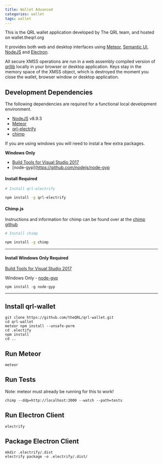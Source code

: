 ```yaml
---
title: Wallet Advanced
categories: wallet
tags: wallet
---
```



This is the QRL wallet application developed by The QRL team, and hosted on wallet.theqrl.org

It provides both web and desktop interfaces using [Meteor](https://www.meteor.com/), [Semantic UI](https://semantic-ui.com/), [NodeJS](https://nodejs.org/en/) and [Electron](https://electronjs.org/).

All secure XMSS operations are run in a web assembly compiled version of [qrllib](https://github.com/theQRL/qrllib) locally in your browser or desktop application. Keys stay in the memory space of the XMSS object, which is destroyed the moment you close the wallet, browser window or desktop application.


## Development Dependencies

The following dependencies are required for a functional local development environment.

* [NodeJS](https://nodejs.org/en/) v8.9.3
* [Meteor](https://www.meteor.com/install)
* [qrl-electrify](https://www.npmjs.com/package/qrl-electrify)
* [chimp](https://github.com/xolvio/chimp)

If you are using windows you will need to instal a few extra packages.

**Windows Only**
* [Build Tools for Visual Studio 2017](https://www.visualstudio.com/downloads/#build-tools-for-visual-studio-2017)
* [node-gyp](https://github.com/nodejs/node-gyp


#### Install Required

```bash
# Install qrl-electrify

npm install -g qrl-electrify
```

#### Chimp.js

Instructions and information for chimp can be found over at the [chimp github](https://github.com/xolvio/chimp)

```bash
# Install chimp

npm install -g chimp
```

* * *

#### Install Windows Only Required

[Build Tools for Visual Studio 2017](https://www.visualstudio.com/downloads/#build-tools-for-visual-studio-2017)

Windows Only - [node-gyp](https://github.com/nodejs/node-gyp)

	npm install -g node-gyp

* * *

## Install qrl-wallet

	git clone https://github.com/theQRL/qrl-wallet.git
	cd qrl-wallet
	meteor npm install --unsafe-perm
	cd .electify
	npm install
	cd ..

## Run Meteor

	meteor

## Run Tests	

Note: meteor must already be running for this to work!

	chimp --ddp=http://localhost:3000 --watch --path=tests

## Run Electron Client

	electrify

## Package Electron Client

	mkdir .electrify/.dist
	electrify package -o .electrify/.dist/
